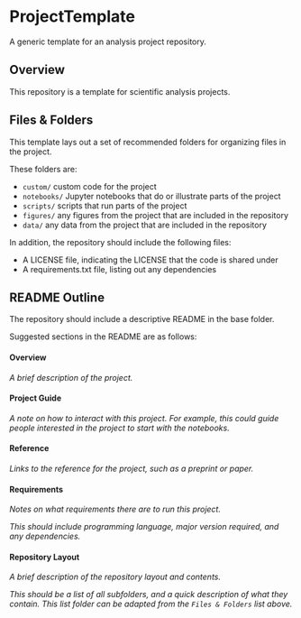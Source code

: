 # ProjectTemplate

A generic template for an analysis project repository.

## Overview

This repository is a template for scientific analysis projects.

## Files & Folders

This template lays out a set of recommended folders for organizing files in the project.

These folders are:

- `custom/` custom code for the project
- `notebooks/` Jupyter notebooks that do or illustrate parts of the project
- `scripts/` scripts that run parts of the project
- `figures/` any figures from the project that are included in the repository
- `data/` any data from the project that are included in the repository

In addition, the repository should include the following files:

- A LICENSE file, indicating the LICENSE that the code is shared under
- A requirements.txt file, listing out any dependencies

## README Outline

The repository should include a descriptive README in the base folder.

Suggested sections in the README are as follows:

#### Overview

_A brief description of the project._

#### Project Guide

_A note on how to interact with this project._
_For example, this could guide people interested in the project to start with the notebooks._

#### Reference

_Links to the reference for the project, such as a preprint or paper._

#### Requirements

_Notes on what requirements there are to run this project._

_This should include programming language, major version required, and any dependencies._

#### Repository Layout

_A brief description of the repository layout and contents._

_This should be a list of all subfolders, and a quick description of what they contain._
_This list folder can be adapted from the `Files & Folders` list above._
